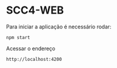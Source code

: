 # SCC4-WEB

Para iniciar a aplicação é necessário rodar:

`npm start`

Acessar o endereço 

`http://localhost:4200`
